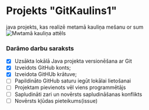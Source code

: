 # Projekts "GitKaulins1"
java projekts, kas realizē metamā kauliņa mešanu or sum
![Mwtamā kauliņa attēls](https://pic.onlinewebfonts.com/thumbnails/icons_549558.svg)
### **Darāmo darbu saraksts**

- [x] Uzsākta lokālā Java projekta versionēšana ar Git
- [x] Izveidots GitHub konts;
- [x] Izveidota GitHUb krātuve;
- [ ] Papildināto GitHub saturu iegūt lokālai lietošanai
- [ ] Projektam pievienots vēl viens programmētājs
- [ ] Sapludināti zari un novērsts sapludināšanas konflikts
- [ ] Novērsts kļūdas pieteikums(issue)
